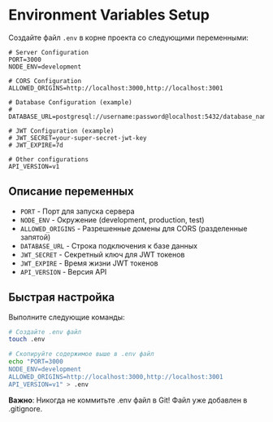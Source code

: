 # Environment Variables Setup

Создайте файл `.env` в корне проекта со следующими переменными:

```env
# Server Configuration
PORT=3000
NODE_ENV=development

# CORS Configuration
ALLOWED_ORIGINS=http://localhost:3000,http://localhost:3001

# Database Configuration (example)
# DATABASE_URL=postgresql://username:password@localhost:5432/database_name

# JWT Configuration (example)
# JWT_SECRET=your-super-secret-jwt-key
# JWT_EXPIRE=7d

# Other configurations
API_VERSION=v1
```

## Описание переменных

- `PORT` - Порт для запуска сервера
- `NODE_ENV` - Окружение (development, production, test)
- `ALLOWED_ORIGINS` - Разрешенные домены для CORS (разделенные запятой)
- `DATABASE_URL` - Строка подключения к базе данных
- `JWT_SECRET` - Секретный ключ для JWT токенов
- `JWT_EXPIRE` - Время жизни JWT токенов
- `API_VERSION` - Версия API

## Быстрая настройка

Выполните следующие команды:

```bash
# Создайте .env файл
touch .env

# Скопируйте содержимое выше в .env файл
echo "PORT=3000
NODE_ENV=development
ALLOWED_ORIGINS=http://localhost:3000,http://localhost:3001
API_VERSION=v1" > .env
```

**Важно**: Никогда не коммитьте .env файл в Git! Файл уже добавлен в .gitignore. 